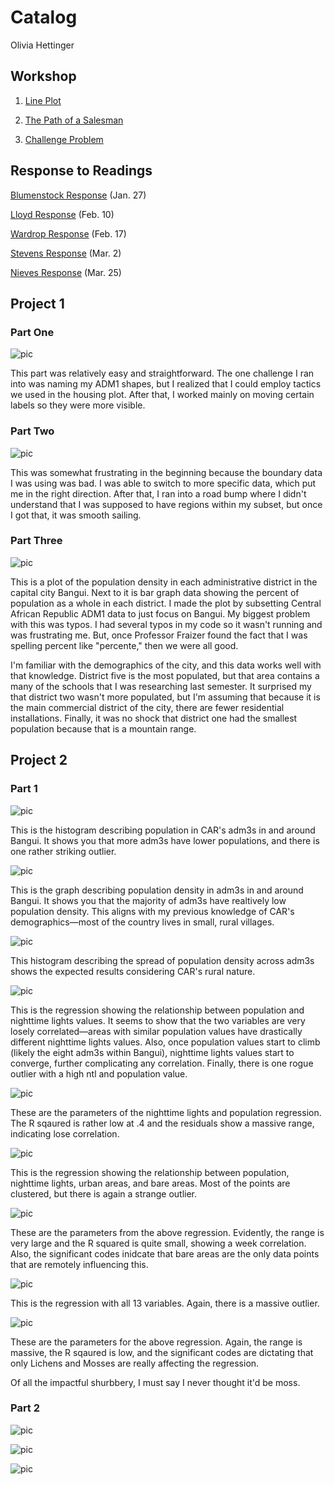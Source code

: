 # Catalog

Olivia Hettinger

## Workshop

1. [Line Plot](https://github.com/ohhettinger/wickedproblems/blob/master/plot2.png)

2. [The Path of a Salesman](https://github.com/ohhettinger/wickedproblems/blob/master/plot3.png)

3. [Challenge Problem](https://github.com/ohhettinger/wickedproblems/blob/master/challenge_question_1.png)

## Response to Readings

[Blumenstock Response](blumenstock.md) (Jan. 27)

[Lloyd Response](Lloyd.md) (Feb. 10)

[Wardrop Response](Wardop.md) (Feb. 17)

[Stevens Response](stevens.md) (Mar. 2)

[Nieves Response](Nieves.md) (Mar. 25)

## Project 1

### Part One

![pic](Central_African_Republic.png)

This part was relatively easy and straightforward. The one challenge I ran into was naming my ADM1 shapes, but I realized that I could employ tactics we used in the housing plot. After that, I worked mainly on moving certain labels so they were more visible. 
### Part Two

![pic](Bangui_adm3_population_again.png)

This was somewhat frustrating in the beginning because the boundary data I was using was bad. I was able to switch to more specific data, which put me in the right direction. After that, I ran into a road bump where I didn't understand that I was supposed to have regions within my subset, but once I got that, it was smooth sailing. 

### Part Three

![pic](Bangui.png)

This is a plot of the population density in each administrative district in the capital city Bangui. Next to it is bar graph data showing the percent of population as a whole in each district. I made the plot by subsetting Central African Republic ADM1 data to just focus on Bangui. My biggest problem with this was typos. I had several typos in my code so it wasn't running and was frustrating me. But, once Professor Fraizer found the fact that I was spelling percent like "percente," then we were all good. 

I'm familiar with the demographics of the city, and this data works well with that knowledge. District five is the most populated, but that area contains a many of the schools that I was researching last semester. It surprised my that district two wasn't more populated, but I'm assuming that because it is the main commercial district of the city, there are fewer residential installations. Finally, it was no shock that district one had the smallest population because that is a mountain range. 

## Project 2

### Part 1

![pic](caf_adm3_histogram.png)

This is the histogram describing population in CAR's adm3s in and around Bangui. It shows you that more adm3s have lower populations, and there is one rather striking outlier. 

![pic](caf_adm3_density.png)

This is the graph describing population density in adm3s in and around Bangui. It shows you that the majority of adm3s have realtively low population density. This aligns with my previous knowledge of CAR's demographics—most of the country lives in small, rural villages. 

![pic](caf_density_histogram.png)

This histogram describing the spread of population density across adm3s shows the expected results considering CAR's rural nature. 

![pic](caf_pop19_ntl_regression.png)

This is the regression showing the relationship between population and nighttime lights values. It seems to show that the two variables are very losely correlated—areas with similar population values have drastically different nighttime lights values. Also, once population values start to climb (likely the eight adm3s within Bangui), nighttime lights values start to converge, further complicating any correlation. Finally, there is one rogue outlier with a high ntl and population value. 

![pic](NTL_Residuals.png)

These are the parameters of the nighttime lights and population regression. The R sqaured is rather low at .4 and the residuals show a massive range, indicating lose correlation. 

![pic](caf_regression_4_variables.png)

This is the regression showing the relationship between population, nighttime lights, urban areas, and bare areas. Most of the points are clustered, but there is again a strange outlier.

![pic](Six_variables_residual.png)

These are the parameters from the above regression. Evidently, the range is very large and the R squared is quite small, showing a week correlation. Also, the significant codes inidcate that bare areas are the only data points that are remotely influencing this.

![pic](caf_all_variables_regression.png)

This is the regression with all 13 variables. Again, there is a massive outlier.

![pic](all_variables_residual.png)

These are the parameters for the above regression. Again, the range is massive, the R sqaured is low, and the significant codes are dictating that only Lichens and Mosses are really affecting the regression. 

Of all the impactful shurbbery, I must say I never thought it'd be moss. 

### Part 2

![pic](bangui_diff.png)

![pic](bangui_pop.png)

![pic](bangui_mapview.png)





